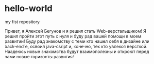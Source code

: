 # hello-world
my fist repository


Привет, я Алексей Бегунов и я решил стать Web-верстальщиком!
Я решил пройти этот путь с нуля и буду рад вашей помощи в моем развитии!
Буду рад знакомству с теми кто нашел себя в дизайне или back-end`е, освоил java-csript и, конечно, тех кто увлекся версткой.
Наадеюсь новые знакомства будут взаимополезны и откроют перед нами новые горизонты развития!
